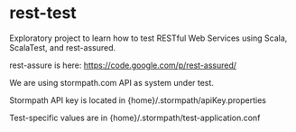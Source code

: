 rest-test
=========

Exploratory project to learn how to test RESTful Web Services
using Scala, ScalaTest, and rest-assured.

rest-assure is here: https://code.google.com/p/rest-assured/

We are using stormpath.com API as system under test.

Stormpath API key is located in {home}/.stormpath/apiKey.properties

Test-specific values are in {home}/.stormpath/test-application.conf